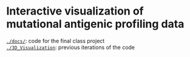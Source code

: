# Interactive visualization of mutational antigenic profiling data

[`./docs/`](docs/): code for the final class project  
[`./3D_Visualization`](3D_Visualization): previous iterations of the code  
